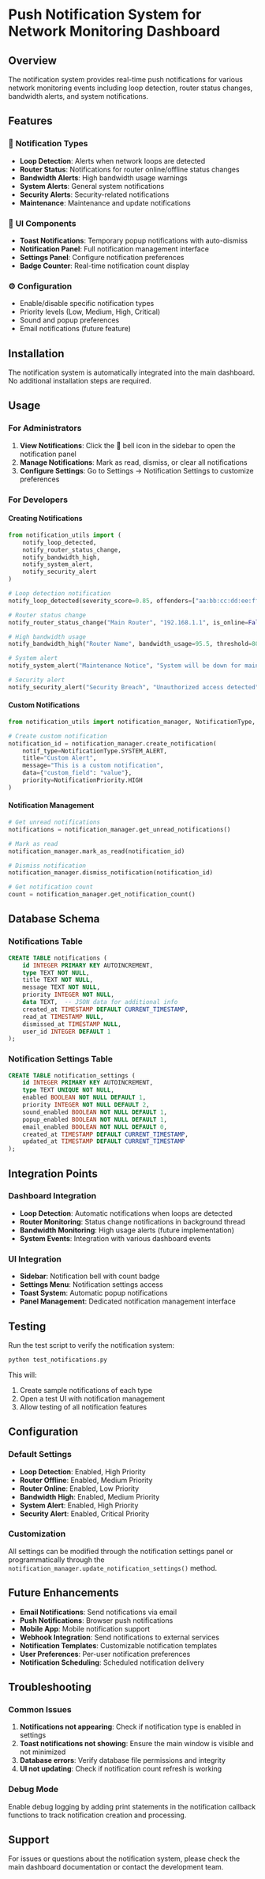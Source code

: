 # Push Notification System for Network Monitoring Dashboard

## Overview

The notification system provides real-time push notifications for various network monitoring events including loop detection, router status changes, bandwidth alerts, and system notifications.

## Features

### 🔔 **Notification Types**
- **Loop Detection**: Alerts when network loops are detected
- **Router Status**: Notifications for router online/offline status changes
- **Bandwidth Alerts**: High bandwidth usage warnings
- **System Alerts**: General system notifications
- **Security Alerts**: Security-related notifications
- **Maintenance**: Maintenance and update notifications

### 🎨 **UI Components**
- **Toast Notifications**: Temporary popup notifications with auto-dismiss
- **Notification Panel**: Full notification management interface
- **Settings Panel**: Configure notification preferences
- **Badge Counter**: Real-time notification count display

### ⚙️ **Configuration**
- Enable/disable specific notification types
- Priority levels (Low, Medium, High, Critical)
- Sound and popup preferences
- Email notifications (future feature)

## Installation

The notification system is automatically integrated into the main dashboard. No additional installation steps are required.

## Usage

### For Administrators

1. **View Notifications**: Click the 🔔 bell icon in the sidebar to open the notification panel
2. **Manage Notifications**: Mark as read, dismiss, or clear all notifications
3. **Configure Settings**: Go to Settings → Notification Settings to customize preferences

### For Developers

#### Creating Notifications

```python
from notification_utils import (
    notify_loop_detected,
    notify_router_status_change,
    notify_bandwidth_high,
    notify_system_alert,
    notify_security_alert
)

# Loop detection notification
notify_loop_detected(severity_score=0.85, offenders=["aa:bb:cc:dd:ee:ff"], interface="Wi-Fi")

# Router status change
notify_router_status_change("Main Router", "192.168.1.1", is_online=False)

# High bandwidth usage
notify_bandwidth_high("Router Name", bandwidth_usage=95.5, threshold=80.0)

# System alert
notify_system_alert("Maintenance Notice", "System will be down for maintenance")

# Security alert
notify_security_alert("Security Breach", "Unauthorized access detected")
```

#### Custom Notifications

```python
from notification_utils import notification_manager, NotificationType, NotificationPriority

# Create custom notification
notification_id = notification_manager.create_notification(
    notif_type=NotificationType.SYSTEM_ALERT,
    title="Custom Alert",
    message="This is a custom notification",
    data={"custom_field": "value"},
    priority=NotificationPriority.HIGH
)
```

#### Notification Management

```python
# Get unread notifications
notifications = notification_manager.get_unread_notifications()

# Mark as read
notification_manager.mark_as_read(notification_id)

# Dismiss notification
notification_manager.dismiss_notification(notification_id)

# Get notification count
count = notification_manager.get_notification_count()
```

## Database Schema

### Notifications Table
```sql
CREATE TABLE notifications (
    id INTEGER PRIMARY KEY AUTOINCREMENT,
    type TEXT NOT NULL,
    title TEXT NOT NULL,
    message TEXT NOT NULL,
    priority INTEGER NOT NULL,
    data TEXT,  -- JSON data for additional info
    created_at TIMESTAMP DEFAULT CURRENT_TIMESTAMP,
    read_at TIMESTAMP NULL,
    dismissed_at TIMESTAMP NULL,
    user_id INTEGER DEFAULT 1
);
```

### Notification Settings Table
```sql
CREATE TABLE notification_settings (
    id INTEGER PRIMARY KEY AUTOINCREMENT,
    type TEXT UNIQUE NOT NULL,
    enabled BOOLEAN NOT NULL DEFAULT 1,
    priority INTEGER NOT NULL DEFAULT 2,
    sound_enabled BOOLEAN NOT NULL DEFAULT 1,
    popup_enabled BOOLEAN NOT NULL DEFAULT 1,
    email_enabled BOOLEAN NOT NULL DEFAULT 0,
    created_at TIMESTAMP DEFAULT CURRENT_TIMESTAMP,
    updated_at TIMESTAMP DEFAULT CURRENT_TIMESTAMP
);
```

## Integration Points

### Dashboard Integration
- **Loop Detection**: Automatic notifications when loops are detected
- **Router Monitoring**: Status change notifications in background thread
- **Bandwidth Monitoring**: High usage alerts (future implementation)
- **System Events**: Integration with various dashboard events

### UI Integration
- **Sidebar**: Notification bell with count badge
- **Settings Menu**: Notification settings access
- **Toast System**: Automatic popup notifications
- **Panel Management**: Dedicated notification management interface

## Testing

Run the test script to verify the notification system:

```bash
python test_notifications.py
```

This will:
1. Create sample notifications of each type
2. Open a test UI with notification management
3. Allow testing of all notification features

## Configuration

### Default Settings
- **Loop Detection**: Enabled, High Priority
- **Router Offline**: Enabled, Medium Priority
- **Router Online**: Enabled, Low Priority
- **Bandwidth High**: Enabled, Medium Priority
- **System Alert**: Enabled, High Priority
- **Security Alert**: Enabled, Critical Priority

### Customization
All settings can be modified through the notification settings panel or programmatically through the `notification_manager.update_notification_settings()` method.

## Future Enhancements

- **Email Notifications**: Send notifications via email
- **Push Notifications**: Browser push notifications
- **Mobile App**: Mobile notification support
- **Webhook Integration**: Send notifications to external services
- **Notification Templates**: Customizable notification templates
- **User Preferences**: Per-user notification preferences
- **Notification Scheduling**: Scheduled notification delivery

## Troubleshooting

### Common Issues

1. **Notifications not appearing**: Check if notification type is enabled in settings
2. **Toast notifications not showing**: Ensure the main window is visible and not minimized
3. **Database errors**: Verify database file permissions and integrity
4. **UI not updating**: Check if notification count refresh is working

### Debug Mode

Enable debug logging by adding print statements in the notification callback functions to track notification creation and processing.

## Support

For issues or questions about the notification system, please check the main dashboard documentation or contact the development team.

